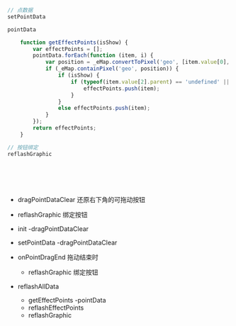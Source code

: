 
```js
// 点数据
setPointData

pointData

    function getEffectPoints(isShow) {
        var effectPoints = [];
		pointData.forEach(function (item, i) {
            var position = _eMap.convertToPixel('geo', [item.value[0], item.value[1]]);
			if (_eMap.containPixel('geo', position)) {
				if (isShow) {
					if (typeof(item.value[2].parent) == 'undefined' || item.value[2].parent == '' || item.value[2].show) {
						effectPoints.push(item);
					}
				}
				else effectPoints.push(item);
			}
		});
		return effectPoints;
    }

// 按钮绑定
reflashGraphic







```
- dragPointDataClear 还原右下角的可拖动按钮
- reflashGraphic 绑定按钮

- init 
  -dragPointDataClear 

- setPointData
  -dragPointDataClear 
  

- onPointDragEnd 拖动结束时
  - reflashGraphic 绑定按钮

- reflashAllData
  - getEffectPoints
    -pointData 
  - reflashEffectPoints
  - reflashGraphic
